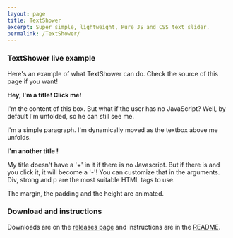 ```yaml
---
layout: page
title: TextShower
excerpt: Super simple, lightweight, Pure JS and CSS text slider.
permalink: /TextShower/
---
```


### TextShower live example

Here's an example of what TextShower can do. Check the source of this page if you want!

<div class="TextShower-box"> 
<strong class="TextShower-title">Hey, I'm a title! Click me!</strong> 
<p class="TextShower-text">I'm the content of this box. But what if the user has no JavaScript? Well, by default I'm unfolded, so he can still see me.</p>
</div>

<p>I'm a simple paragraph. I'm dynamically moved as the textbox above me unfolds.</p>

<div class="TextShower-box"> 
<strong class="TextShower-title">I'm another title !</strong> 
<p class="TextShower-text">My title doesn't have a '+' in it if there is no Javascript. But if there is and you click it, it will become a '-'! You can customize that in the arguments.<br>
Div, strong and p are the most suitable HTML tags to use.<br />
</p>
</div>

<p>The margin, the padding and the height are animated. </p>

### Download and instructions
Downloads are on the [releases page](https://github.com/filsmick/TextShower/releases/latest/) and instructions are in the [README](https://github.com/filsmick/TextShower#readme).

<script src="/javascripts/TextShower.min.js"></script>
